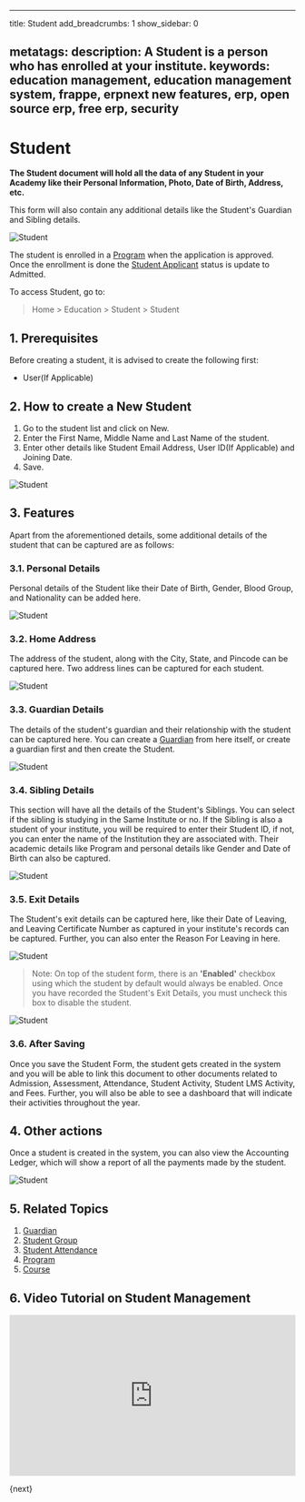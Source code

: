 <!-- add-breadcrumbs -->

---
title: Student
add_breadcrumbs: 1
show_sidebar: 0

metatags:
 description: A Student is a person who has enrolled at your institute.
 keywords: education management, education management system, frappe, erpnext new features, erp, open source erp, free erp, security
---

# Student

**The Student document will hold all the data of any Student in your Academy like their Personal Information, Photo, Date of Birth, Address, etc.**

This form will also contain any additional details like the Student's Guardian and Sibling details.

![Student](/docs/v13/assets/img/education/education-student-1.png)

The student is enrolled in a [Program](/docs/v13/user/manual/en/education/program) when the application is approved. Once the enrollment is done the [Student Applicant](/docs/v13/user/manual/en/education/student-applicant) status is update to Admitted.

To access Student, go to:

> Home > Education > Student > Student

## 1. Prerequisites

Before creating a student, it is advised to create the following first:

* User(If Applicable)

## 2. How to create a New Student

1. Go to the student list and click on New.
2. Enter the First Name, Middle Name and Last Name of the student.
3. Enter other details like Student Email Address, User ID(If Applicable) and Joining Date.
4. Save.

 ![Student](/docs/v13/assets/img/education/education-student-4.png)

## 3. Features

Apart from the aforementioned details, some additional details of the student that can be captured are as follows:

### 3.1. Personal Details

Personal details of the Student like their Date of Birth, Gender, Blood Group, and Nationality can be added here.

![Student](/docs/v13/assets/img/education/education-student-personal.png)

### 3.2. Home Address

The address of the student, along with the City, State, and Pincode can be captured here. Two address lines can be captured for each student.

![Student](/docs/v13/assets/img/education/education-student-address.png)

### 3.3. Guardian Details

The details of the student's guardian and their relationship with the student can be captured here. You can create a [Guardian](/docs/v13/user/manual/en/education/guardian) from here itself, or create a guardian first and then create the Student.

![Student](/docs/v13/assets/img/education/education-student-guardian.png)

### 3.4. Sibling Details

This section will have all the details of the Student's Siblings. You can select if the sibling is studying in the Same Institute or no. If the Sibling is also a student of your institute, you will be required to enter their Student ID, if not, you can enter the name of the Institution they are associated with. Their academic details like Program and personal details like Gender and Date of Birth can also be captured.

![Student](/docs/v13/assets/img/education/education-student-sibling.png)

### 3.5. Exit Details

The Student's exit details can be captured here, like their Date of Leaving, and Leaving Certificate Number as captured in your institute's records can be captured. Further, you can also enter the Reason For Leaving in here.

![Student](/docs/v13/assets/img/education/education-student-7.png)

> Note: On top of the student form, there is an **'Enabled'** checkbox using which the student by default would always be enabled. Once you have recorded the Student's Exit Details, you must uncheck this box to disable the student.

![Student](/docs/v13/assets/img/education/education-student-3.png)

### 3.6. After Saving

Once you save the Student Form, the student gets created in the system and you will be able to link this document to other documents related to Admission, Assessment, Attendance, Student Activity, Student LMS Activity, and Fees. Further, you will also be able to see a dashboard that will indicate their activities throughout the year.

## 4. Other actions

Once a student is created in the system, you can also view the Accounting Ledger, which will show a report of all the payments made by the student.

![Student](/docs/v13/assets/img/education/education-student-2.png)

## 5. Related Topics

1. [Guardian](/docs/v13/user/manual/en/education/guardian)
2. [Student Group](/docs/v13/user/manual/en/education/student-group)
3. [Student Attendance](/docs/v13/user/manual/en/education/student-attendance)
4. [Program](/docs/v13/user/manual/en/education/program)
5. [Course](/docs/v13/user/manual/en/education/course)

## 6. Video Tutorial on Student Management


<div>
    <style>.embed-container { position: relative; padding-bottom: 56.25%; height: 0; overflow: hidden; max-width: 100%; } .embed-container iframe, .embed-container object, .embed-container embed { position: absolute; top: 0; left: 0; width: 100%; height: 100%; }
    </style>
    <div class='embed-container'>
        <iframe src='https://www.youtube.com/embed//nIUsbl0rEE0' frameborder='0' allowfullscreen>
        </iframe>
    </div>
</div>

{next}
